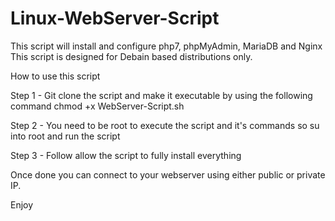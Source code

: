 # Linux-WebServer-Script

This script will install and configure php7, phpMyAdmin, MariaDB and Nginx
This script is designed for Debain based distributions only.

How to use this script

Step 1 - Git clone the script and make it executable by using the following command
        chmod +x WebServer-Script.sh

Step 2 - You need to be root to execute the script and it's commands so su into root and run the script

Step 3 - Follow allow the script to fully install everything

Once done you can connect to your webserver using either public or private IP.

Enjoy
